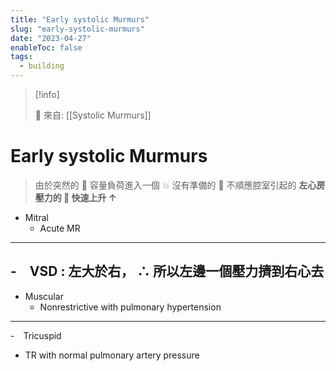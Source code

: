 ```yaml
---
title: "Early systolic Murmurs"
slug: "early-systolic-murmurs"
date: "2023-04-27"
enableToc: false
tags:
  - building
---
```


> [!info]
>
> 🌱 來自: [[Systolic Murmurs]]

# Early systolic Murmurs

> 由於突然的  容量負荷進入一個 💥 沒有準備的  不順應腔室引起的
> **左心房壓力的  快速上升 ↑**

- Mitral
  - Acute MR

---
- VSD : 左大於右， ∴ 所以左邊一個壓力擠到右心去
---

- Muscular
  - Nonrestrictive with pulmonary hypertension

---
- Tricuspid
- TR with normal pulmonary artery pressure
